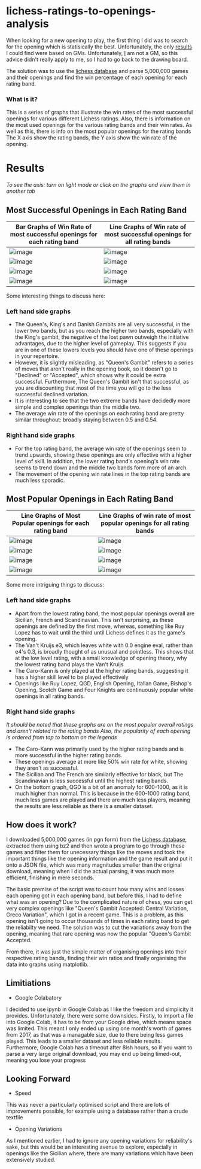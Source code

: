 # lichess-ratings-to-openings-analysis

When looking for a new opening to play, the first thing I did was to search for the opening which is statisically the best. Unfortunately, the only
[results](https://thechessworld.com/articles/openings/chess-statistics-top-10-best-openings-for-white-and-black/) I could 
find were based on GMs. Unfortunately, [I](https://lichess.org/@/jhadden04) am not a GM, so this advice didn't really apply to me, so I had to go back to the drawing board.

The solution was to use the [lichess database](https://database.lichess.org/) and parse 5,000,000 games and their openings and find the win percentage
of each opening for each rating band.

### What is it?
This is a series of graphs that illustrate the win rates of the most successful openings for various different Lichess ratings. Also, there is information on the 
most used openings for the various rating bands and their win rates. As well as this, there is info on the most popular openings for the rating bands
The X axis show the rating bands, the Y axis show the win rate of the opening.

# Results

*To see the axis: turn on light mode or click on the graphs and view them in another tab*


  
## Most Successful Openings in Each Rating Band
Bar Graphs of Win Rate of most successful openings for each rating band| Line Graphs of Win rate of most successful openings for all rating bands
-----------|------------
![image](https://user-images.githubusercontent.com/59323260/128209082-e01b29d0-dea0-43d3-ad35-b7c3ce614eaa.png)|![image](https://user-images.githubusercontent.com/59323260/128210063-20165b35-65cc-4c53-a519-c8c254f29c56.png)
![image](https://user-images.githubusercontent.com/59323260/128209164-b29d00ca-ae5d-47c7-9163-7629524f46eb.png)|![image](https://user-images.githubusercontent.com/59323260/128210078-d341093c-65f7-4d42-b005-2ebfe41e600d.png)
![image](https://user-images.githubusercontent.com/59323260/128209190-d84d4355-eced-4e40-b04d-d90e6c1a967a.png)|![image](https://user-images.githubusercontent.com/59323260/128210089-2fb6464e-2804-4432-a03b-508321c9756c.png)
![image](https://user-images.githubusercontent.com/59323260/128209223-a0c2080a-8dd4-480f-aefd-1a6de0f8477b.png)|![image](https://user-images.githubusercontent.com/59323260/128210104-693f03cf-5f8a-40b2-bc36-1050cdf60946.png)

Some interesting things to discuss here:

### Left hand side graphs
* The Queen's, King's and Danish Gambits are all very successful, in the lower two bands, but as you reach the higher two bands, especially with the King's gambit, the negative of the lost pawn outweigh the initiative advantages, due to the higher level of gameplay. This suggests if you are in one of these lowers levels you should have one of these
openings in your repertoire.
* However, it is slightly misleading, as "Queen's Gambit" refers to a series of moves that aren't really in the opening book, so it doesn't go to "Declined" or "Accepted", which shows why it could be extra successful. Furthermore, The Queen's Gambit isn't that successful, as you are discounting that most of the time you will go to the less successful declined variation.
* It is interesting to see that the two extreme bands have decidedly more simple and complex openings than the middle two.
* The average win rate of the openings on each rating band are pretty similar throughout: broadly staying between 0.5 and 0.54.

### Right hand side graphs
* For the top rating band, the average win rate of the openings seem to trend upwards, showing these openings are only effective with a higher level of skill. In addition, the lower rating band's opening's win rate seems to trend down and the middle two bands form more of an arch.
* The movement of the opening win rate lines in the top rating bands are much less sporadic.
  
## Most Popular Openings in Each Rating Band
Line Graphs of Most Popular openings for each rating band | Line Graphs of win rate of most popular openings for all rating bands
------------ | -------------
![image](https://user-images.githubusercontent.com/59323260/128211807-00660d0c-fa53-4aa4-99a0-fd81600caf1e.png) |![image](https://user-images.githubusercontent.com/59323260/128212424-e1d44e33-cfa8-4998-a7f7-cc8346437dfd.png)
![image](https://user-images.githubusercontent.com/59323260/128211880-5dc7729b-8fef-4447-9a52-db3e98f3dd98.png) |![image](https://user-images.githubusercontent.com/59323260/128212450-b7ad25a7-2fa6-4c74-9bfe-4c38a6616462.png)
![image](https://user-images.githubusercontent.com/59323260/128211939-787a1cd1-3f46-4d4f-8e84-a56c2519475c.png) |![image](https://user-images.githubusercontent.com/59323260/128212472-23fd7d06-9cf1-43ef-ab2f-2aefa8ae6723.png)
![image](https://user-images.githubusercontent.com/59323260/128211967-94c6c035-666e-4e94-abf8-de7db5a17257.png) |![image](https://user-images.githubusercontent.com/59323260/128212489-709b5a3f-0fa7-42d5-8770-71a7c3e797d5.png)

Some more intriguing things to discuss:

### Left hand side graphs
* Apart from the lowest rating band, the most popular openings overall are Sicilian, French and Scandinavian. This isn't surprising, as these openings are defined by the first move, whereas, something like Ruy Lopez has to wait until the third until Lichess defines it as the game's opening.
* The Van't Kruijs e3, which leaves white with 0.0 engine eval, rather than e4's 0.3, is broadly thought of as unusual and pointless. This shows that at the low level rating, with a small knowledge of opening theory, why the lowest rating band plays the Van't Kruijs
* The Caro-Kann is only played at the higher rating bands, suggesting it has a higher skill level to be played effectively
* Openings like Ruy Lopez, QGD, English Opening, Italian Game, Bishop's Opening, Scotch Game and Four Knights are continuously popular white openings in all rating bands.

### Right hand side graphs
*It should be noted that these graphs are on the most popular overall ratings and aren't related to the rating bands*
*Also, the popularity of each opening is ordered from top to bottom on the legends*
* The Caro-Kann was primarily used by the higher rating bands and is more successful in the higher rating bands.
* These openings average at more like 50% win rate for white, showing they aren't as successful.
* The Sicilian and The French are similarly effective for black, but The Scandinavian is less successful until the highest rating bands.
* On the bottom graph, QGD is a bit of an anomaly for 600-1000, as it is much higher than normal. This is because in the 600-1000 rating band, much less games are played and there are much less players, meaning the results are less reliable as there is a smaller dataset.

## How does it work?

I downloaded 5,000,000 games (in pgn form) from the [Lichess database](https://database.lichess.org/), extracted them using bz2 and then wrote a program to go through these games and filter them for unecessary things like the moves and took the important things like the opening information and the game result and put it onto a JSON file, which was many magnitudes smaller than the original download, meaning when I did the actual parsing, it was much more efficient, finishing in mere seconds. 

The basic premise of the script was to count how many wins and losses each opening got in each opening band, but before this, I had to define what was an opening? Due to the complicated nature of chess, you can get very complex openings like "Queen's Gambit Accepted: Central Variation, Greco Variation", which I got in a recent game. This is a problem, as this opening isn't going to occur thousands of times in each rating band to get the reliabilty we need. The solution was to cut the variations away from the opening,  meaning that rare opening was now the popular "Queen's Gambit Accepted. 

From there, it was just the simple matter of organising openings into their respective rating bands, finding their win ratios and finally organising the data into graphs using matplotlib.

## Limitiations
* Google Colabatory

I decided to use ipynb in Google Colab as I like the freedom and simplicity it provides. Unfortunately, there were some downsides. Firstly, to import a file into Google Colab, it has to be from your Google drive, which means space was limited. This meant I only ended up using one month's worth of games from 2017, as that was a managable size, due to there being less games played. This leads to a smaller dataset and less reliable results. Furthermore, Google Colab has a timeout after 8ish hours, so if you want to parse a very large original download, you may end up being timed-out, meaning you lose your progress
 

## Looking Forward
* Speed

This was never a particularly optimised script and there are lots of improvements possible, for example using a database rather than a crude textfile
* Opening Variations

As I mentioned earlier, I had to ignore any opening variations for reliability's sake, but this would be an interesting avenue to explore, especially in openings like the Sicilian where, there are many variations which have been extensively studied.

